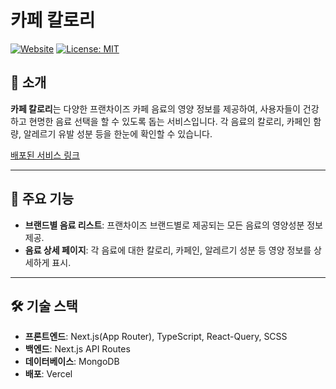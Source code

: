 # 카페 칼로리

[![Website](https://img.shields.io/website-up-down-green-red/http/yourwebsite.com.svg)](https://cafe-menu-beta-three.vercel.app/)
[![License: MIT](https://img.shields.io/badge/License-MIT-blue.svg)](https://opensource.org/licenses/MIT)

## 📖 소개

**카페 칼로리**는 다양한 프랜차이즈 카페 음료의 영양 정보를 제공하여, 사용자들이 건강하고 현명한 음료 선택을 할 수 있도록 돕는 서비스입니다. 각 음료의 칼로리, 카페인 함량, 알레르기 유발 성분 등을 한눈에 확인할 수 있습니다.

[배포된 서비스 링크](https://cafe-menu-beta-three.vercel.app/)

---

## 🚀 주요 기능

- **브랜드별 음료 리스트**: 프랜차이즈 브랜드별로 제공되는 모든 음료의 영양성분 정보 제공.
- **음료 상세 페이지**: 각 음료에 대한 칼로리, 카페인, 알레르기 성분 등 영양 정보를 상세하게 표시.

---

## 🛠️ 기술 스택

- **프론트엔드**: Next.js(App Router), TypeScript, React-Query, SCSS
- **백엔드**: Next.js API Routes
- **데이터베이스**: MongoDB
- **배포**: Vercel

